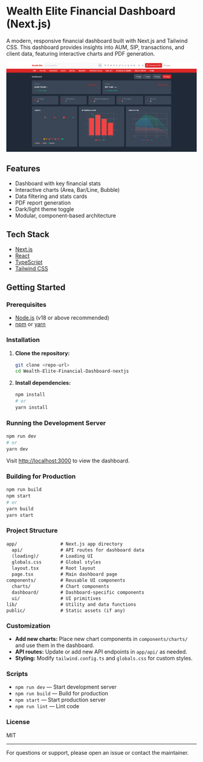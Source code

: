 # Wealth Elite Financial Dashboard (Next.js)

A modern, responsive financial dashboard built with Next.js and Tailwind CSS. This dashboard provides insights into AUM, SIP, transactions, and client data, featuring interactive charts and PDF generation.

![Dashboard Screenshot](ui/dashboard.png)

## Features

- Dashboard with key financial stats
- Interactive charts (Area, Bar/Line, Bubble)
- Data filtering and stats cards
- PDF report generation
- Dark/light theme toggle
- Modular, component-based architecture

## Tech Stack

- [Next.js](https://nextjs.org/)
- [React](https://react.dev/)
- [TypeScript](https://www.typescriptlang.org/)
- [Tailwind CSS](https://tailwindcss.com/)

## Getting Started

### Prerequisites

- [Node.js](https://nodejs.org/) (v18 or above recommended)
- [npm](https://www.npmjs.com/) or [yarn](https://yarnpkg.com/)

### Installation

1. **Clone the repository:**
   ```sh
   git clone <repo-url>
   cd Wealth-Elite-Financial-Dashboard-nextjs
   ```
2. **Install dependencies:**
   ```sh
   npm install
   # or
   yarn install
   ```

### Running the Development Server

```sh
npm run dev
# or
yarn dev
```

Visit [http://localhost:3000](http://localhost:3000) to view the dashboard.

### Building for Production

```sh
npm run build
npm start
# or
yarn build
yarn start
```

### Project Structure

```
app/                # Next.js app directory
  api/              # API routes for dashboard data
  (loading)/        # Loading UI
  globals.css       # Global styles
  layout.tsx        # Root layout
  page.tsx          # Main dashboard page
components/         # Reusable UI components
  charts/           # Chart components
  dashboard/        # Dashboard-specific components
  ui/               # UI primitives
lib/                # Utility and data functions
public/             # Static assets (if any)
```

### Customization

- **Add new charts:** Place new chart components in `components/charts/` and use them in the dashboard.
- **API routes:** Update or add new API endpoints in `app/api/` as needed.
- **Styling:** Modify `tailwind.config.ts` and `globals.css` for custom styles.

### Scripts

- `npm run dev` — Start development server
- `npm run build` — Build for production
- `npm start` — Start production server
- `npm run lint` — Lint code

### License

MIT

---

For questions or support, please open an issue or contact the maintainer.
